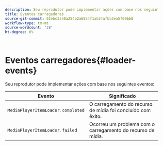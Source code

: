 ```yaml
---
description: Seu reprodutor pode implementar ações com base nos seguintes eventos
title: Eventos carregadores
source-git-commit: 02ebc3548a254b2a6554f1ab34afbb3ea5f09bb8
workflow-type: tm+mt
source-wordcount: '38'
ht-degree: 0%

---
```


# Eventos carregadores{#loader-events}

Seu reprodutor pode implementar ações com base nos seguintes eventos:

| Evento | Significado |
|---|---|
| `MediaPlayerItemLoader.completed` | O carregamento do recurso de mídia foi concluído com êxito. |
| `MediaPlayerItemLoader.failed` | Ocorreu um problema com o carregamento do recurso de mídia. |
